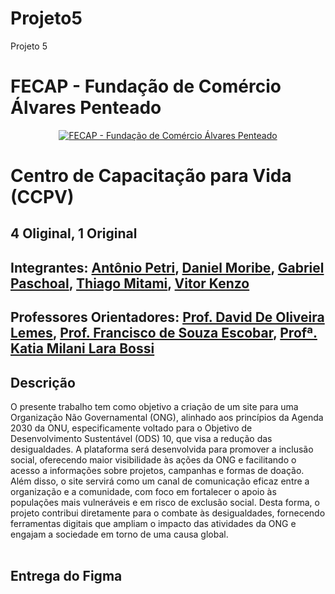# Projeto5
Projeto 5
# FECAP - Fundação de Comércio Álvares Penteado

<p align="center">
<a href= "https://www.fecap.br/"><img src="https://encrypted-tbn0.gstatic.com/images?q=tbn:ANd9GcRhZPrRa89Kma0ZZogxm0pi-tCn_TLKeHGVxywp-LXAFGR3B1DPouAJYHgKZGV0XTEf4AE&usqp=CAU" alt="FECAP - Fundação de Comércio Álvares Penteado" border="0"></a>
</p>

# Centro de Capacitação para Vida (CCPV)

## 4 Oliginal, 1 Original

## Integrantes: <a href="https://github.com/AntonioPetri">Antônio Petri</a>, <a href="https://github.com/danmoribe">Daniel Moribe</a>, <a href="https://github.com/paschoalha">Gabriel Paschoal</a>, <a href="https://github.com/ThiagoAkira0">Thiago Mitami</a>, <a href="https://github.com/vitorzoken">Vitor Kenzo</a>

## Professores Orientadores: <a href="https://www.linkedin.com/in/dolemes/">Prof. David De Oliveira Lemes</a>, <a href="">Prof. Francisco de Souza Escobar</a>, <a href="">Profª. Katia Milani Lara Bossi
</a>

## Descrição
O presente trabalho tem como objetivo a criação de um site para uma Organização Não Governamental (ONG), alinhado aos princípios da Agenda 2030 da ONU, especificamente voltado para o Objetivo de Desenvolvimento Sustentável (ODS) 10, que visa a redução das desigualdades. A plataforma será desenvolvida para promover a inclusão social, oferecendo maior visibilidade às ações da ONG e facilitando o acesso a informações sobre projetos, campanhas e formas de doação. Além disso, o site servirá como um canal de comunicação eficaz entre a organização e a comunidade, com foco em fortalecer o apoio às populações mais vulneráveis e em risco de exclusão social. Desta forma, o projeto contribui diretamente para o combate às desigualdades, fornecendo ferramentas digitais que ampliam o impacto das atividades da ONG e engajam a sociedade em torno de uma causa global. 
<br><br>

## Entrega do Figma
<a href="https://www.figma.com/proto/3psnZei7MMGqPwdgXq9YI6/Site-1.0.4?node-id=0-1&t=LTPmntgcVcmVtrVn-1"></a>
